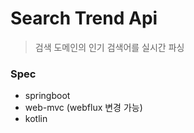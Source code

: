 # Search Trend Api

> 검색 도메인의 인기 검색어를 실시간 파싱

### Spec

- springboot
- web-mvc (webflux 변경 가능)
- kotlin
